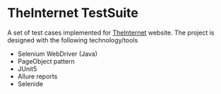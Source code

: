 # TheInternet TestSuite

A set of test cases implemented for [TheInternet](http://the-internet.herokuapp.com) website. 
The project is designed with the following technology/tools 

- Selenium WebDriver (Java)
- PageObject pattern
- JUnit5
- Allure reports
- Selenide